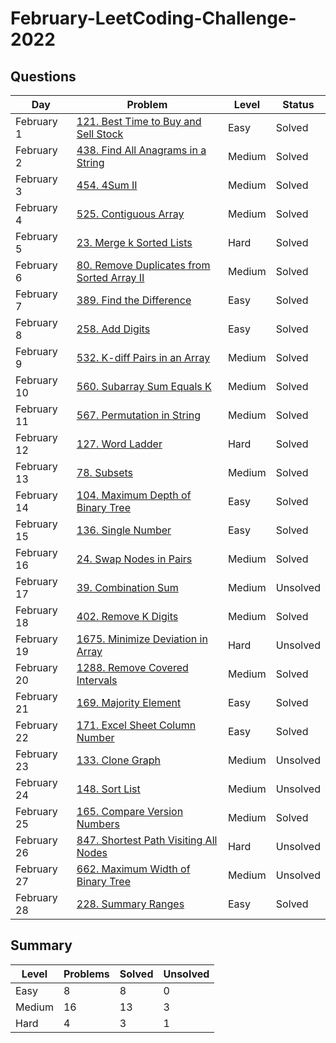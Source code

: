 # February-LeetCoding-Challenge-2022

## Questions
| Day | Problem | Level | Status |
| --- | --- | --- | --- |
| February 1 | [121. Best Time to Buy and Sell Stock](https://leetcode.com/problems/best-time-to-buy-and-sell-stock/) | Easy | Solved |
| February 2 | [438. Find All Anagrams in a String](https://leetcode.com/problems/find-all-anagrams-in-a-string/) | Medium | Solved |
| February 3 | [454. 4Sum II](https://leetcode.com/problems/4sum-ii/) | Medium | Solved |
| February 4 | [525. Contiguous Array](https://leetcode.com/problems/contiguous-array/) | Medium | Solved |
| February 5 | [23. Merge k Sorted Lists](https://leetcode.com/problems/merge-k-sorted-lists/) | Hard | Solved |
| February 6 | [80. Remove Duplicates from Sorted Array II](https://leetcode.com/problems/remove-duplicates-from-sorted-array-ii/) | Medium | Solved |
| February 7 | [389. Find the Difference](https://leetcode.com/problems/find-the-difference/) | Easy | Solved |
| February 8 | [258. Add Digits](https://leetcode.com/problems/add-digits/) | Easy | Solved |
| February 9 | [532. K-diff Pairs in an Array](https://leetcode.com/problems/k-diff-pairs-in-an-array/) | Medium | Solved |
| February 10 | [560. Subarray Sum Equals K](https://leetcode.com/problems/subarray-sum-equals-k/) | Medium | Solved |
| February 11 | [567. Permutation in String](https://leetcode.com/problems/permutation-in-string/) | Medium | Solved |
| February 12 | [127. Word Ladder](https://leetcode.com/problems/word-ladder/) | Hard | Solved |
| February 13 | [78. Subsets](https://leetcode.com/problems/subsets/) | Medium | Solved |
| February 14 | [104. Maximum Depth of Binary Tree]() | Easy | Solved |
| February 15 | [136. Single Number](https://leetcode.com/problems/single-number/) | Easy | Solved |
| February 16 | [24. Swap Nodes in Pairs](https://leetcode.com/problems/swap-nodes-in-pairs/) | Medium | Solved |
| February 17 | [39. Combination Sum](https://leetcode.com/problems/combination-sum/) | Medium | Unsolved |
| February 18 | [402. Remove K Digits](https://leetcode.com/problems/remove-k-digits/) | Medium | Solved |
| February 19 | [1675. Minimize Deviation in Array](https://leetcode.com/problems/minimize-deviation-in-array/) | Hard | Unsolved |
| February 20 | [1288. Remove Covered Intervals](https://leetcode.com/problems/remove-covered-intervals/) | Medium | Solved |
| February 21 | [169. Majority Element](https://leetcode.com/problems/majority-element/) | Easy | Solved |
| February 22 | [171. Excel Sheet Column Number](https://leetcode.com/problems/excel-sheet-column-number/) | Easy | Solved |
| February 23 | [133. Clone Graph](https://leetcode.com/problems/clone-graph/) | Medium | Unsolved |
| February 24 | [148. Sort List](https://leetcode.com/problems/sort-list/) | Medium | Unsolved |
| February 25 | [165. Compare Version Numbers](https://leetcode.com/problems/compare-version-numbers/) | Medium | Solved |
| February 26 | [847. Shortest Path Visiting All Nodes](https://leetcode.com/problems/shortest-path-visiting-all-nodes/) | Hard | Unsolved |
| February 27 | [662. Maximum Width of Binary Tree](https://leetcode.com/problems/maximum-width-of-binary-tree/) | Medium | Unsolved |
| February 28 | [228. Summary Ranges](https://leetcode.com/problems/summary-ranges/) | Easy | Solved |

## Summary
| Level  | Problems | Solved | Unsolved |
| ---    | --- | --- | --- |
| Easy   | 8 | 8 | 0 |
| Medium | 16 | 13 | 3 |
| Hard   | 4 | 3 | 1 |
